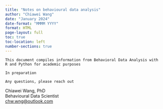 ```yaml
---
title: "Notes on behavioural data analysis"
author: "Chiawei Wang"
date: "January 2024"
date-format: "MMMM YYYY"
format: HTML
page-layout: full
toc: true
toc-location: left
number-sections: true
---
```


`This document compiles information from Behavioral Data Analysis with R and Python for academic purposes`

`In preparation`

`Any questions, please reach out`

Chiawei Wang, PhD\
Behavioural Data Scientist\
[chw.wng\@outlook.com](mailto:chw.wng@outlook.com)
